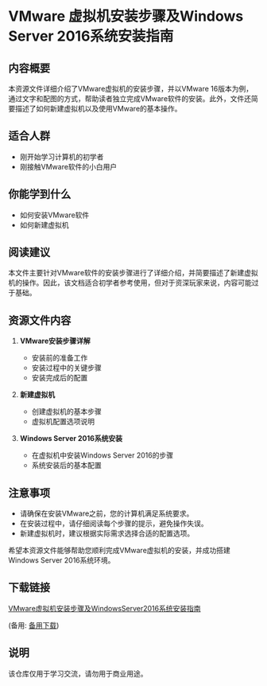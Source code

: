 # VMware 虚拟机安装步骤及Windows Server 2016系统安装指南

## 内容概要

本资源文件详细介绍了VMware虚拟机的安装步骤，并以VMware 16版本为例，通过文字和配图的方式，帮助读者独立完成VMware软件的安装。此外，文件还简要描述了如何新建虚拟机以及使用VMware的基本操作。

## 适合人群

- 刚开始学习计算机的初学者
- 刚接触VMware软件的小白用户

## 你能学到什么

- 如何安装VMware软件
- 如何新建虚拟机

## 阅读建议

本文件主要针对VMware软件的安装步骤进行了详细介绍，并简要描述了新建虚拟机的操作。因此，该文档适合初学者参考使用，但对于资深玩家来说，内容可能过于基础。

## 资源文件内容

1. **VMware安装步骤详解**
   - 安装前的准备工作
   - 安装过程中的关键步骤
   - 安装完成后的配置

2. **新建虚拟机**
   - 创建虚拟机的基本步骤
   - 虚拟机配置选项说明

3. **Windows Server 2016系统安装**
   - 在虚拟机中安装Windows Server 2016的步骤
   - 系统安装后的基本配置

## 注意事项

- 请确保在安装VMware之前，您的计算机满足系统要求。
- 在安装过程中，请仔细阅读每个步骤的提示，避免操作失误。
- 新建虚拟机时，建议根据实际需求选择合适的配置选项。

希望本资源文件能够帮助您顺利完成VMware虚拟机的安装，并成功搭建Windows Server 2016系统环境。

## 下载链接
[VMware虚拟机安装步骤及WindowsServer2016系统安装指南](https://pan.quark.cn/s/3901f795ab02) 

(备用: [备用下载](https://pan.baidu.com/s/1pyf89Q2dqHfG_k5G9fANrQ?pwd=1234))

## 说明

该仓库仅用于学习交流，请勿用于商业用途。
